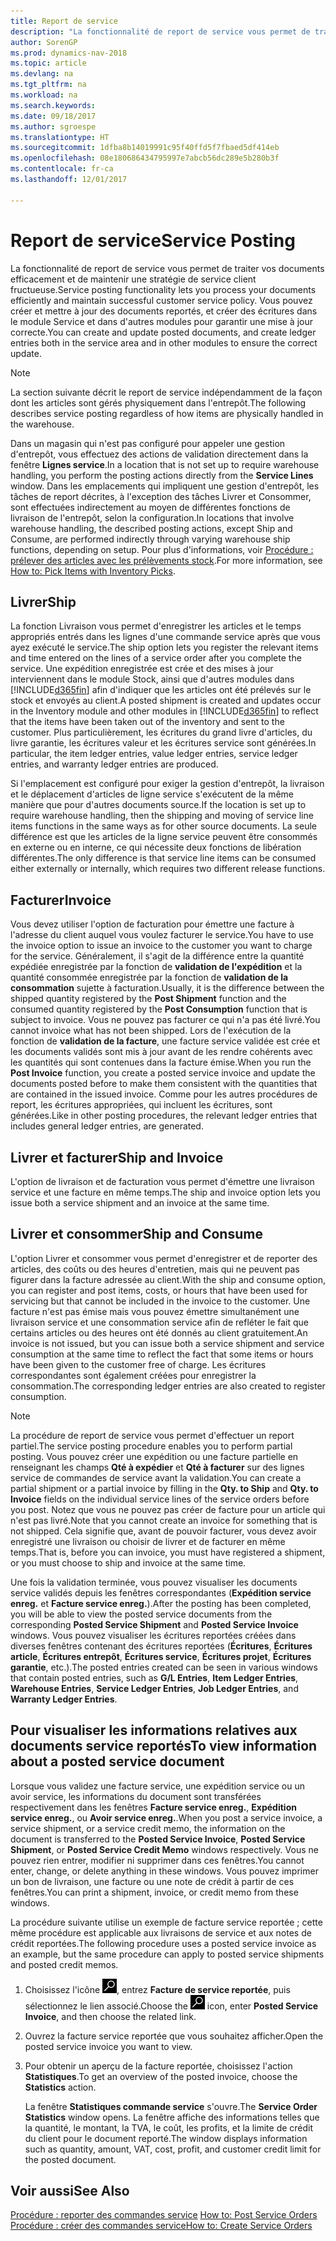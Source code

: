 ```yaml
---
title: Report de service
description: "La fonctionnalité de report de service vous permet de traiter vos documents efficacement et de maintenir une stratégie de service client fructueuse. Vous pouvez créer et mettre à jour des documents reportés, et créer des écritures dans le module Service et dans d'autres modules pour garantir une mise à jour correcte."
author: SorenGP
ms.prod: dynamics-nav-2018
ms.topic: article
ms.devlang: na
ms.tgt_pltfrm: na
ms.workload: na
ms.search.keywords: 
ms.date: 09/18/2017
ms.author: sgroespe
ms.translationtype: HT
ms.sourcegitcommit: 1dfba8b14019991c95f40ffd5f7fbaed5df414eb
ms.openlocfilehash: 08e180686434795997e7abcb56dc289e5b280b3f
ms.contentlocale: fr-ca
ms.lasthandoff: 12/01/2017

---
```

# <a name="service-posting"></a><span data-ttu-id="37992-104">Report de service</span><span class="sxs-lookup"><span data-stu-id="37992-104">Service Posting</span></span>
<span data-ttu-id="37992-105">La fonctionnalité de report de service vous permet de traiter vos documents efficacement et de maintenir une stratégie de service client fructueuse.</span><span class="sxs-lookup"><span data-stu-id="37992-105">Service posting functionality lets you process your documents efficiently and maintain successful customer service policy.</span></span> <span data-ttu-id="37992-106">Vous pouvez créer et mettre à jour des documents reportés, et créer des écritures dans le module Service et dans d'autres modules pour garantir une mise à jour correcte.</span><span class="sxs-lookup"><span data-stu-id="37992-106">You can create and update posted documents, and create ledger entries both in the service area and in other modules to ensure the correct update.</span></span>  

> [!NOTE]  
>  <span data-ttu-id="37992-107">La section suivante décrit le report de service indépendamment de la façon dont les articles sont gérés physiquement dans l'entrepôt.</span><span class="sxs-lookup"><span data-stu-id="37992-107">The following describes service posting regardless of how items are physically handled in the warehouse.</span></span>  
>   
>  <span data-ttu-id="37992-108">Dans un magasin qui n'est pas configuré pour appeler une gestion d'entrepôt, vous effectuez des actions de validation directement dans la fenêtre **Lignes service**.</span><span class="sxs-lookup"><span data-stu-id="37992-108">In a location that is not set up to require warehouse handling, you perform the posting actions directly from the **Service Lines** window.</span></span> <span data-ttu-id="37992-109">Dans les emplacements qui impliquent une gestion d'entrepôt, les tâches de report décrites, à l'exception des tâches Livrer et Consommer, sont effectuées indirectement au moyen de différentes fonctions de livraison de l'entrepôt, selon la configuration.</span><span class="sxs-lookup"><span data-stu-id="37992-109">In locations that involve warehouse handling, the described posting actions, except Ship and Consume, are performed indirectly through varying warehouse ship functions, depending on setup.</span></span> <span data-ttu-id="37992-110">Pour plus d'informations, voir [Procédure : prélever des articles avec les prélèvements stock](warehouse-how-to-pick-items-with-inventory-picks.md).</span><span class="sxs-lookup"><span data-stu-id="37992-110">For more information, see [How to: Pick Items with Inventory Picks](warehouse-how-to-pick-items-with-inventory-picks.md).</span></span>  

## <a name="ship"></a><span data-ttu-id="37992-111">Livrer</span><span class="sxs-lookup"><span data-stu-id="37992-111">Ship</span></span>  
<span data-ttu-id="37992-112">La fonction Livraison vous permet d'enregistrer les articles et le temps appropriés entrés dans les lignes d'une commande service après que vous ayez exécuté le service.</span><span class="sxs-lookup"><span data-stu-id="37992-112">The ship option lets you register the relevant items and time entered on the lines of a service order after you complete the service.</span></span> <span data-ttu-id="37992-113">Une expédition enregistrée est crée et des mises à jour interviennent dans le module Stock, ainsi que d'autres modules dans [!INCLUDE[d365fin](includes/d365fin_md.md)] afin d'indiquer que les articles ont été prélevés sur le stock et envoyés au client.</span><span class="sxs-lookup"><span data-stu-id="37992-113">A posted shipment is created and updates occur in the Inventory module and other modules in [!INCLUDE[d365fin](includes/d365fin_md.md)] to reflect that the items have been taken out of the inventory and sent to the customer.</span></span> <span data-ttu-id="37992-114">Plus particulièrement, les écritures du grand livre d'articles, du livre garantie, les écritures valeur et les écritures service sont générées.</span><span class="sxs-lookup"><span data-stu-id="37992-114">In particular, the item ledger entries, value ledger entries, service ledger entries, and warranty ledger entries are produced.</span></span>  

<span data-ttu-id="37992-115">Si l'emplacement est configuré pour exiger la gestion d'entrepôt, la livraison et le déplacement d'articles de ligne service s'exécutent de la même manière que pour d'autres documents source.</span><span class="sxs-lookup"><span data-stu-id="37992-115">If the location is set up to require warehouse handling, then the shipping and moving of service line items functions in the same ways as for other source documents.</span></span> <span data-ttu-id="37992-116">La seule différence est que les articles de la ligne service peuvent être consommés en externe ou en interne, ce qui nécessite deux fonctions de libération différentes.</span><span class="sxs-lookup"><span data-stu-id="37992-116">The only difference is that service line items can be consumed either externally or internally, which requires two different release functions.</span></span>

## <a name="invoice"></a><span data-ttu-id="37992-117">Facturer</span><span class="sxs-lookup"><span data-stu-id="37992-117">Invoice</span></span>  
<span data-ttu-id="37992-118">Vous devez utiliser l'option de facturation pour émettre une facture à l'adresse du client auquel vous voulez facturer le service.</span><span class="sxs-lookup"><span data-stu-id="37992-118">You have to use the invoice option to issue an invoice to the customer you want to charge for the service.</span></span> <span data-ttu-id="37992-119">Généralement, il s'agit de la différence entre la quantité expédiée enregistrée par la fonction de **validation de l'expédition** et la quantité consommée enregistrée par la fonction de **validation de la consommation** sujette à facturation.</span><span class="sxs-lookup"><span data-stu-id="37992-119">Usually, it is the difference between the shipped quantity registered by the **Post Shipment** function and the consumed quantity registered by the **Post Consumption** function that is subject to invoice.</span></span> <span data-ttu-id="37992-120">Vous ne pouvez pas facturer ce qui n'a pas été livré.</span><span class="sxs-lookup"><span data-stu-id="37992-120">You cannot invoice what has not been shipped.</span></span> <span data-ttu-id="37992-121">Lors de l'exécution de la fonction de **validation de la facture**, une facture service validée est crée et les documents validés sont mis à jour avant de les rendre cohérents avec les quantités qui sont contenues dans la facture émise.</span><span class="sxs-lookup"><span data-stu-id="37992-121">When you run the **Post Invoice** function, you create a posted service invoice and update the documents posted before to make them consistent with the quantities that are contained in the issued invoice.</span></span> <span data-ttu-id="37992-122">Comme pour les autres procédures de report, les écritures appropriées, qui incluent les écritures, sont générées.</span><span class="sxs-lookup"><span data-stu-id="37992-122">Like in other posting procedures, the relevant ledger entries that includes general ledger entries, are generated.</span></span>  

## <a name="ship-and-invoice"></a><span data-ttu-id="37992-123">Livrer et facturer</span><span class="sxs-lookup"><span data-stu-id="37992-123">Ship and Invoice</span></span>  
<span data-ttu-id="37992-124">L'option de livraison et de facturation vous permet d'émettre une livraison service et une facture en même temps.</span><span class="sxs-lookup"><span data-stu-id="37992-124">The ship and invoice option lets you issue both a service shipment and an invoice at the same time.</span></span>  

## <a name="ship-and-consume"></a><span data-ttu-id="37992-125">Livrer et consommer</span><span class="sxs-lookup"><span data-stu-id="37992-125">Ship and Consume</span></span>  
<span data-ttu-id="37992-126">L'option Livrer et consommer vous permet d'enregistrer et de reporter des articles, des coûts ou des heures d'entretien, mais qui ne peuvent pas figurer dans la facture adressée au client.</span><span class="sxs-lookup"><span data-stu-id="37992-126">With the ship and consume option, you can register and post items, costs, or hours that have been used for servicing but that cannot be included in the invoice to the customer.</span></span> <span data-ttu-id="37992-127">Une facture n'est pas émise mais vous pouvez émettre simultanément une livraison service et une consommation service afin de refléter le fait que certains articles ou des heures ont été donnés au client gratuitement.</span><span class="sxs-lookup"><span data-stu-id="37992-127">An invoice is not issued, but you can issue both a service shipment and service consumption at the same time to reflect the fact that some items or hours have been given to the customer free of charge.</span></span> <span data-ttu-id="37992-128">Les écritures correspondantes sont également créées pour enregistrer la consommation.</span><span class="sxs-lookup"><span data-stu-id="37992-128">The corresponding ledger entries are also created to register consumption.</span></span>  

> [!NOTE]  
>  <span data-ttu-id="37992-129">La procédure de report de service vous permet d'effectuer un report partiel.</span><span class="sxs-lookup"><span data-stu-id="37992-129">The service posting procedure enables you to perform partial posting.</span></span> <span data-ttu-id="37992-130">Vous pouvez créer une expédition ou une facture partielle en renseignant les champs **Qté à expédier** et **Qté à facturer** sur des lignes service de commandes de service avant la validation.</span><span class="sxs-lookup"><span data-stu-id="37992-130">You can create a partial shipment or a partial invoice by filling in the **Qty. to Ship** and **Qty. to Invoice** fields on the individual service lines of the service orders before you post.</span></span> <span data-ttu-id="37992-131">Notez que vous ne pouvez pas créer de facture pour un article qui n'est pas livré.</span><span class="sxs-lookup"><span data-stu-id="37992-131">Note that you cannot create an invoice for something that is not shipped.</span></span> <span data-ttu-id="37992-132">Cela signifie que, avant de pouvoir facturer, vous devez avoir enregistré une livraison ou choisir de livrer et de facturer en même temps.</span><span class="sxs-lookup"><span data-stu-id="37992-132">That is, before you can invoice, you must have registered a shipment, or you must choose to ship and invoice at the same time.</span></span>  

<span data-ttu-id="37992-133">Une fois la validation terminée, vous pouvez visualiser les documents service validés depuis les fenêtres correspondantes (**Expédition service enreg.** et **Facture service enreg.**).</span><span class="sxs-lookup"><span data-stu-id="37992-133">After the posting has been completed, you will be able to view the posted service documents from the corresponding **Posted Service Shipment** and **Posted Service Invoice** windows.</span></span> <span data-ttu-id="37992-134">Vous pouvez visualiser les écritures reportées créées dans diverses fenêtres contenant des écritures reportées (**Écritures**, **Écritures article**, **Écritures entrepôt**, **Écritures service**, **Écritures projet**, **Écritures garantie**, etc.).</span><span class="sxs-lookup"><span data-stu-id="37992-134">The posted entries created can be seen in various windows that contain posted entries, such as **G/L Entries**, **Item Ledger Entries**, **Warehouse Entries**, **Service Ledger Entries**, **Job Ledger Entries**, and **Warranty Ledger Entries**.</span></span>  

## <a name="to-view-information-about-a-posted-service-document"></a><span data-ttu-id="37992-135">Pour visualiser les informations relatives aux documents service reportés</span><span class="sxs-lookup"><span data-stu-id="37992-135">To view information about a posted service document</span></span>  
<span data-ttu-id="37992-136">Lorsque vous validez une facture service, une expédition service ou un avoir service, les informations du document sont transférées respectivement dans les fenêtres **Facture service enreg.**, **Expédition service enreg.**, ou **Avoir service enreg.**.</span><span class="sxs-lookup"><span data-stu-id="37992-136">When you post a service invoice, a service shipment, or a service credit memo, the information on the document is transferred to the **Posted Service Invoice**, **Posted Service Shipment**, or **Posted Service Credit Memo** windows respectively.</span></span> <span data-ttu-id="37992-137">Vous ne pouvez rien entrer, modifier ni supprimer dans ces fenêtres.</span><span class="sxs-lookup"><span data-stu-id="37992-137">You cannot enter, change, or delete anything in these windows.</span></span> <span data-ttu-id="37992-138">Vous pouvez imprimer un bon de livraison, une facture ou une note de crédit à partir de ces fenêtres.</span><span class="sxs-lookup"><span data-stu-id="37992-138">You can print a shipment, invoice, or credit memo from these windows.</span></span>  

<span data-ttu-id="37992-139">La procédure suivante utilise un exemple de facture service reportée ; cette même procédure est applicable aux livraisons de service et aux notes de crédit reportées.</span><span class="sxs-lookup"><span data-stu-id="37992-139">The following procedure uses a posted service invoice as an example, but the same procedure can apply to posted service shipments and posted credit memos.</span></span>  

1. <span data-ttu-id="37992-140">Choisissez l'icône ![Page ou rapport pour la recherche](media/ui-search/search_small.png "icône Page ou rapport pour la recherche"), entrez **Facture de service reportée**, puis sélectionnez le lien associé.</span><span class="sxs-lookup"><span data-stu-id="37992-140">Choose the ![Search for Page or Report](media/ui-search/search_small.png "Search for Page or Report icon") icon, enter **Posted Service Invoice**, and then choose the related link.</span></span>  
2. <span data-ttu-id="37992-141">Ouvrez la facture service reportée que vous souhaitez afficher.</span><span class="sxs-lookup"><span data-stu-id="37992-141">Open the posted service invoice you want to view.</span></span>  
3. <span data-ttu-id="37992-142">Pour obtenir un aperçu de la facture reportée, choisissez l'action **Statistiques**.</span><span class="sxs-lookup"><span data-stu-id="37992-142">To get an overview of the posted invoice, choose the **Statistics** action.</span></span>  

    <span data-ttu-id="37992-143">La fenêtre **Statistiques commande service** s'ouvre.</span><span class="sxs-lookup"><span data-stu-id="37992-143">The **Service Order Statistics** window opens.</span></span> <span data-ttu-id="37992-144">La fenêtre affiche des informations telles que la quantité, le montant, la TVA, le coût, les profits, et la limite de crédit du client pour le document reporté.</span><span class="sxs-lookup"><span data-stu-id="37992-144">The window displays information such as quantity, amount, VAT, cost, profit, and customer credit limit for the posted document.</span></span>

## <a name="see-also"></a><span data-ttu-id="37992-145">Voir aussi</span><span class="sxs-lookup"><span data-stu-id="37992-145">See Also</span></span>  
<span data-ttu-id="37992-146">[Procédure : reporter des commandes service](service-how-to-post-service-orders.md) </span><span class="sxs-lookup"><span data-stu-id="37992-146">[How to: Post Service Orders](service-how-to-post-service-orders.md) </span></span>  
[<span data-ttu-id="37992-147">Procédure : créer des commandes service</span><span class="sxs-lookup"><span data-stu-id="37992-147">How to: Create Service Orders</span></span>](service-how-to-create-service-orders.md)

